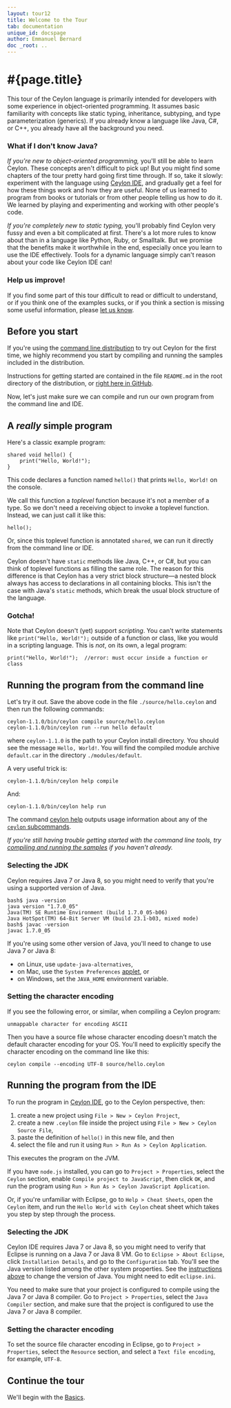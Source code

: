 ```yaml
---
layout: tour12
title: Welcome to the Tour
tab: documentation
unique_id: docspage
author: Emmanuel Bernard
doc _root: ..
---
```


# #{page.title}

This tour of the Ceylon language is primarily intended for 
developers with some experience in object-oriented 
programming. It assumes basic familiarity with concepts like 
static typing, inheritance, subtyping, and type 
parameterization (generics). If you already know a language 
like Java, C#, or C++, you already have all the background 
you need.

### What if I don't know Java?

_If you're new to object-oriented programming,_ you'll still
be able to learn Ceylon. These concepts aren't difficult to
pick up! But you might find some chapters of the tour pretty
hard going first time through. If so, take it slowly: 
experiment with the language using [Ceylon IDE](../ide), and 
gradually get a feel for how these things work and how they 
are useful. None of us learned to program from books or 
tutorials or from other people telling us how to do it. We 
learned by playing and experimenting and working with other
people's code.

_If you're completely new to static typing,_ you'll probably
find Ceylon very fussy and even a bit complicated at first. 
There's a lot more rules to know about than in a language like 
Python, Ruby, or Smalltalk. But we promise that the benefits 
make it worthwhile in the end, especially once you learn to 
use the IDE effectively. Tools for a dynamic language simply 
can't reason about your code like Ceylon IDE can! 

### Help us improve!

If you find some part of this tour difficult to read or difficult 
to understand, or if you think one of the examples sucks, or if 
you think a section is missing some useful information, please
[let us know](/community).

## Before you start

If you're using the [command line distribution](/download) to
try out Ceylon for the first time, we highly recommend you 
start by compiling and running the samples included in the
distribution.

Instructions for getting started are contained in the file
`README.md` in the root directory of the distribution, or
[right here in GitHub][ceylon-dist readme].

[ceylon-dist readme]: https://github.com/ceylon/ceylon-dist/blob/master/README.md 

Now, let's just make sure we can compile and run our own program 
from the command line and IDE.

## A _really_ simple program

Here's a classic example program:

<!-- try: -->
    shared void hello() {
        print("Hello, World!");
    }

This code declares a function named `hello()` that prints `Hello, World!` on 
the console.

We call this function a _toplevel_ function because it's not a member of a type. 
So we don't need a receiving object to invoke a toplevel function. Instead, we 
can just call it like this:

<!-- try-pre:
    void hello() {
        print("Hello, World!");
    }
    
-->
    hello();

Or, since this toplevel function is annotated `shared`, we can run it directly 
from the command line or IDE.

Ceylon doesn't have `static` methods like Java, C++, or C#, but you can think 
of toplevel functions as filling the same role. The reason for this difference
is that Ceylon has a very strict block structure&mdash;a nested block always has 
access to declarations in all containing blocks. This isn't the case with Java's 
`static` methods, which break the usual block structure of the language.

### Gotcha!

Note that Ceylon doesn't (yet) support _scripting_. You can't write statements 
like `print("Hello, World!");` outside of a function or class, like you would
in a scripting language. This is _not_, on its own, a legal program:

<!-- try: -->
    print("Hello, World!");  //error: must occur inside a function or class


## Running the program from the command line

Let's try it out. Save the above code in the file `./source/hello.ceylon` 
and then run the following commands:

<!-- lang: bash -->
    ceylon-1.1.0/bin/ceylon compile source/hello.ceylon
    ceylon-1.1.0/bin/ceylon run --run hello default

where `ceylon-1.1.0` is the path to your Ceylon install directory. You should
see the message `Hello, World!`. You will find the compiled module archive 
`default.car` in the directory `./modules/default`.

A very useful trick is:

<!-- lang: bash -->
    ceylon-1.1.0/bin/ceylon help compile

And:

<!-- lang: bash -->
    ceylon-1.1.0/bin/ceylon help run

The command
[ceylon help](#{site.urls.ceylon_tool_current}/ceylon-help.html) 
outputs usage information about any of the 
[`ceylon` subcommands](#{site.urls.ceylon_tool_current}/index.html).

*If you're still having trouble getting started with the command line tools, 
try [compiling and running the samples](#before_you_start) if you haven't 
already.*

### Selecting the JDK

Ceylon requires Java 7 or Java 8, so you might need to verify that you're 
using a supported version of Java.

<!-- lang: bash -->
    bash$ java -version
    java version "1.7.0_05"
    Java(TM) SE Runtime Environment (build 1.7.0_05-b06)
    Java HotSpot(TM) 64-Bit Server VM (build 23.1-b03, mixed mode)
    bash$ javac -version
    javac 1.7.0_05

If you're using some other version of Java, you'll need to change to use 
Java 7 or Java 8:

- on Linux, use `update-java-alternatives`,
- on Mac, use the `System Preferences` 
  [applet](http://www.java.com/en/download/help/mac_controlpanel.xml), or
- on Windows, set the `JAVA_HOME` environment variable.

### Setting the character encoding

If you see the following error, or similar, when compiling a Ceylon program:

<!-- lang: none -->
    unmappable character for encoding ASCII

Then you have a source file whose character encoding doesn't match the default
character encoding for your OS. You'll need to explicitly specify the character
encoding on the command line like this:

<!-- lang: bash -->
    ceylon compile --encoding UTF-8 source/hello.ceylon

## Running the program from the IDE

To run the program in [Ceylon IDE](../ide), go to the Ceylon 
perspective, then:

1. create a new project using `File > New > Ceylon Project`, 
2. create a new `.ceylon` file inside the project using 
   `File > New > Ceylon Source File`,
3. paste the definition of `hello()` in this new file, and then 
4. select the file and run it using `Run > Run As > Ceylon Application`.

This executes the program on the JVM.

If you have `node.js` installed, you can go to `Project > Properties`, select 
the `Ceylon` section, enable `Compile project to JavaScript`, then click `OK`, 
and run the program using `Run > Run As > Ceylon JavaScript Application`.

Or, if you're unfamiliar with Eclipse, go to `Help > Cheat Sheets`, open the 
`Ceylon` item, and run the `Hello World with Ceylon` cheat sheet which takes 
you step by step through the process.

### Selecting the JDK

Ceylon IDE requires Java 7 or Java 8, so you might need to verify that Eclipse 
is running on a Java 7 or Java 8 VM. Go to `Eclipse > About Eclipse`, click 
`Installation Details`, and go to the `Configuration` tab. You'll see the Java 
version listed among the other system properties. See the 
[instructions above](#selecting_the_jdk) to change the version of Java. You 
might need to edit `eclipse.ini`.

You need to make sure that your project is configured to compile using the Java 
7 or Java 8 compiler. Go to `Project > Properties`, select the `Java Compiler` 
section, and make sure that the project is configured to use the Java 7 or
Java 8 compiler.

### Setting the character encoding

To set the source file character encoding in Eclipse, go to 
`Project > Properties`, select the `Resource` section, and select a
`Text file encoding`, for example, `UTF-8`.

## Continue the tour

We'll begin with the [Basics](basics). 
